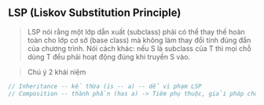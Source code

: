 ## LSP (Liskov Substitution Principle) 
> LSP nói rằng một lớp dẫn xuất (subclass) phải có thể thay thế hoàn toàn cho lớp cơ sở (base class) mà không làm thay đổi tính đúng đắn của chương trình. Nói cách khác: nếu S là subclass của T thì mọi chỗ dùng T đều phải hoạt động đúng khi truyền S vào.

> Chú ý 2 khái niệm
```php
// Inheritance -- kế thừa (is -- a) -- dễ vi phạm LSP 
// Composition -- thành phần (has a) -> Tiêm phụ thuộc, giải pháp chống phụ thuộc LSP
```